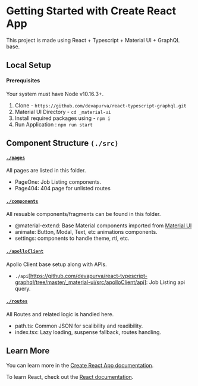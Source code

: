 # Getting Started with Create React App

This project is made using React + Typescript + Material UI + GraphQL base.

## Local Setup

#### Prerequisites
Your system must have Node v10.16.3+.

1. Clone - `https://github.com/devapurva/react-typescript-graphql.git`
2. Material UI Directory - `cd _material-ui`
2. Install required packages using - `npm i`
3. Run Application : `npm run start`

## Component Structure `(./src)`

#### [`./pages`](https://github.com/devapurva/react-typescript-graphql/tree/master/_material-ui/src/pages)

All pages are listed in this folder. 
- PageOne: Job Listing components. 
- Page404: 404 page for unlisted routes

#### [`./components`](https://github.com/devapurva/react-typescript-graphql/tree/master/_material-ui/src/components)

All resuable components/fragments can be found in this folder. 
- @material-extend: Base Material components imported from [Material UI](https://mui.com/)
- animate: Button, Modal, Text, etc animations components. 
- settings: components to handle theme, rtl, etc. 

#### [`./apolloClient`](https://github.com/devapurva/react-typescript-graphql/tree/master/_material-ui/src/apolloClient)

Apollo Client base setup along with APIs.
- `./api`[https://github.com/devapurva/react-typescript-graphql/tree/master/_material-ui/src/apolloClient/api]: Job Listing api query. 

#### [`./routes`](https://github.com/devapurva/react-typescript-graphql/tree/master/_material-ui/src/routes)

All Routes and related logic is handled here. 
- path.ts: Common JSON for scalibility and readibility. 
- index.tsx: Lazy loading, suspense fallback, routes handling. 


## Learn More

You can learn more in the [Create React App documentation](https://facebook.github.io/create-react-app/docs/getting-started).

To learn React, check out the [React documentation](https://reactjs.org/).
